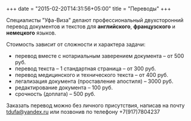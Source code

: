 +++
date = "2015-02-20T14:31:56+05:00"
title = "Переводы"
+++

Специалисты "Уфа-Виза" делают профессиональный двухсторонний перевод документов и текстов для **английского**, **французского** и **немецкого** языков.

Стоимость зависит от сложности и характера задачи:


* перевод вместе с нотариальным заверением документа – от 500 руб.
* перевод текста – 1 стандартная страница – от 300 руб.
* перевод медицинского и технического текста – от 400 руб.
* легализация документа (проставление апостиля) – 3000 руб.
* редактирование документа – 100 руб.
* срочность (доплата) – 500 руб.

Заказать перевод можно без личного присутствия, написав на почту [tdufa@yandex.ru](mailto:tdufa@yandex.ru) или позвонив по телефону +7(917)7804237

